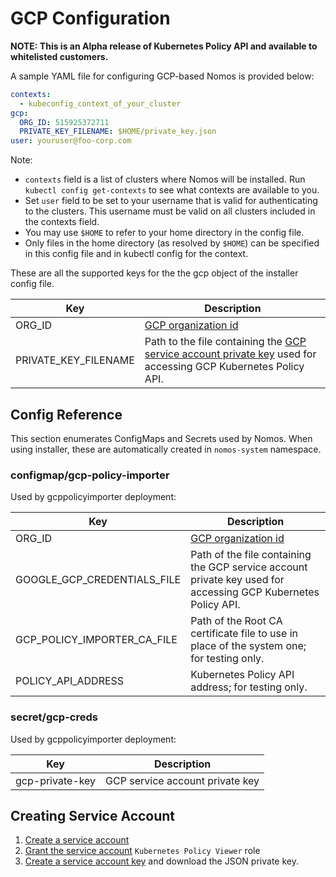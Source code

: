 # GCP Configuration

**NOTE: This is an Alpha release of Kubernetes Policy API and available to
whitelisted customers.**

A sample YAML file for configuring GCP-based Nomos is provided below:

```yaml
contexts:
  - kubeconfig_context_of_your_cluster
gcp:
  ORG_ID: 515925372711
  PRIVATE_KEY_FILENAME: $HOME/private_key.json
user: youruser@foo-corp.com
```

Note:

*   `contexts` field is a list of clusters where Nomos will be installed. Run
    `kubectl config get-contexts` to see what contexts are available to you.
*   Set `user` field to be set to your username that is valid for authenticating
    to the clusters. This username must be valid on all clusters included in the
    contexts field.
*   You may use `$HOME` to refer to your home directory in the config file.
*   Only files in the home directory (as resolved by `$HOME`) can be specified
    in this config file and in kubectl config for the context.

These are all the supported keys for the the gcp object of the installer config
file.

Key                  | Description
-------------------- | -----------
ORG_ID               | [GCP organization id](https://cloud.google.com/resource-manager/docs/creating-managing-organization#retrieving_your_organization_id)
PRIVATE_KEY_FILENAME | Path to the file containing the [GCP service account private key](#creating-service-account) used for accessing GCP Kubernetes Policy API.

## Config Reference

This section enumerates ConfigMaps and Secrets used by Nomos. When using
installer, these are automatically created in `nomos-system` namespace.

### configmap/gcp-policy-importer

Used by gcppolicyimporter deployment:

Key                         | Description
--------------------------- | -----------
ORG_ID                      | [GCP organization id](https://cloud.google.com/resource-manager/docs/creating-managing-organization#retrieving_your_organization_id)
GOOGLE_GCP_CREDENTIALS_FILE | Path of the file containing the GCP service account private key used for accessing GCP Kubernetes Policy API.
GCP_POLICY_IMPORTER_CA_FILE | Path of the Root CA certificate file to use in place of the system one; for testing only.
POLICY_API_ADDRESS          | Kubernetes Policy API address; for testing only.

### secret/gcp-creds

Used by gcppolicyimporter deployment:

Key             | Description
--------------- | -------------------------------
gcp-private-key | GCP service account private key

## Creating Service Account

1.  [Create a service account][1]
2.  [Grant the service account][2] `Kubernetes Policy Viewer` role
3.  [Create a service account key][3] and download the JSON private key.

[1]: https://cloud.google.com/iam/docs/creating-managing-service-accounts
[2]: https://cloud.google.com/iam/docs/granting-roles-to-service-accounts
[3]: https://cloud.google.com/iam/docs/creating-managing-service-account-keys
